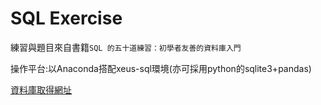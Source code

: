 # SQL Exercise
練習與題目來自書籍`SQL 的五十道練習：初學者友善的資料庫入門`

操作平台:以Anaconda搭配xeus-sql環境(亦可採用python的sqlite3+pandas)

[資料庫取得網址](https://github.com/datainpoint/book-sqlfifty/ "link")
